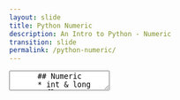 ```yaml
---
layout: slide
title: Python Numeric
description: An Intro to Python - Numeric
transition: slide
permalink: /python-numeric/
---
```


<section data-markdown>
    <textarea data-template>
      ## Numeric
      * int & long
      * float
      * complex
      ---
      ## Integer
      Math, as you'd expect:
      ```sh
      >>> x = 250
      >>> print (type(x))
      <type 'int'>
      >>> x -= 1
      >>> print (x)
      249
      ```
      ---
      ## Integer
      Can also represent integers as hex
      ```sh
      >>> x = 0x23
      >>> x
      35
      ```
      * Find out how to do octal representation
      ---
      ## Long
      Unlimited precision for massive numbers:
      ```sh
      >>> x = 100000000000000000000000000000000000000000001
      >>> type(x)
      <type 'long'>
      >>> x += 1
      >>> x
      100000000000000000000000000000000000000000002L
      ```
      ---
      ## Float
      ```sh
      >>> 3.2e4
      32000.0
      
      >>> float(1)
      1.0
      
      >>>int(3.999999999)
      3
      ```
      ---
      ## Float
      ```sh
      >>> import math
      
      >>>math.floor(3.99999)
      3.0
      
      >>>math.ceil(3.99999)
      4.0
      ```
      ---
      ## Complex
      ```sh
      >>> imaginary = 3 + 2j
      >>> type(imaginary)
      <type 'complex'>
      >>> imaginary += 1
      >>> imaginary
      (4+2j)
      >>> imaginary += 4j
      >>> imaginary
      (4+6j)
      ```
      ---
      ## Next
      [List](https://aisha-glblcd.github.io/material/python-list)
  </textarea>
</section>
